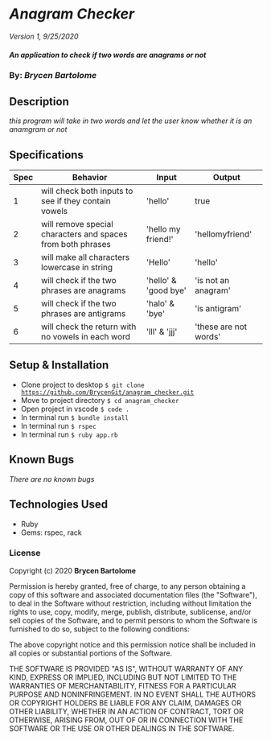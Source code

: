 # _Anagram Checker_

_Version 1, 9/25/2020_

#### _An application to check if two words are anagrams or not_

### By: _**Brycen Bartolome**_

## Description

_this program will take in two words and let the user know whether it is an anamgram or not_

## Specifications

| Spec | Behavior                                                    | Input                | Output                |
| ---- | ----------------------------------------------------------- | -------------------- | --------------------- |
| 1    | will check both inputs to see if they contain vowels        | 'hello'              | true                  |
| 2    | will remove special characters and spaces from both phrases | 'hello my friend!'   | 'hellomyfriend'       |
| 3    | will make all characters lowercase in string                | 'Hello'              | 'hello'               |
| 4    | will check if the two phrases are anagrams                  | 'hello' & 'good bye' | 'is not an anagram'   |
| 5    | will check if the two phrases are antigrams                 | 'halo' & 'bye'       | 'is antigram'         |
| 6    | will check the return with no vowels in each word           | 'lll' & 'jjj'        | 'these are not words' |

## Setup & Installation

- Clone project to desktop <code>\$ git clone https://github.com/BrycenGit/anagram_checker.git</code>
- Move to project directory <code>\$ cd anagram_checker</code>
- Open project in vscode <code>\$ code .</code>
- In terminal run <code>\$ bundle install</code>
- In terminal run <code>\$ rspec</code>
- In terminal run <code>\$ ruby app.rb</code>

## Known Bugs

_There are no known bugs_

## Technologies Used

- Ruby
- Gems: rspec, rack

### License

Copyright (c) 2020 **Brycen Bartolome**

Permission is hereby granted, free of charge, to any person obtaining a copy of this software and associated documentation files (the "Software"), to deal in the Software without restriction, including without limitation the rights to use, copy, modify, merge, publish, distribute, sublicense, and/or sell copies of the Software, and to permit persons to whom the Software is furnished to do so, subject to the following conditions:

The above copyright notice and this permission notice shall be included in all copies or substantial portions of the Software.

THE SOFTWARE IS PROVIDED "AS IS", WITHOUT WARRANTY OF ANY KIND, EXPRESS OR IMPLIED, INCLUDING BUT NOT LIMITED TO THE WARRANTIES OF MERCHANTABILITY, FITNESS FOR A PARTICULAR PURPOSE AND NONINFRINGEMENT. IN NO EVENT SHALL THE AUTHORS OR COPYRIGHT HOLDERS BE LIABLE FOR ANY CLAIM, DAMAGES OR OTHER LIABILITY, WHETHER IN AN ACTION OF CONTRACT, TORT OR OTHERWISE, ARISING FROM, OUT OF OR IN CONNECTION WITH THE SOFTWARE OR THE USE OR OTHER DEALINGS IN THE SOFTWARE.
